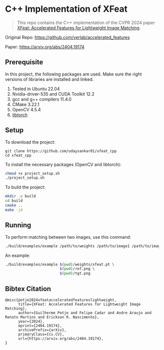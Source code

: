 # C++ Implementation of XFeat

> This repo contains the C++ implementation of the CVPR 2024 paper [XFeat: Accelerated Features for Lightweight Image Matching](https://openaccess.thecvf.com/content/CVPR2024/html/Potje_XFeat_Accelerated_Features_for_Lightweight_Image_Matching_CVPR_2024_paper.html).

Original Repo: https://github.com/verlab/accelerated_features

Paper: https://arxiv.org/abs/2404.19174

## Prerequisite

In this project, the following packages are used. Make sure the right versions of libraries are installed and linked.

1. Tested in Ubuntu 22.04
2. Nvidia-driver-535 and CUDA Toolkit 12.2
3. gcc and g++ compilers 11.4.0
4. CMake 3.22.1
5. OpenCV 4.5.4
6. [libtorch](https://github.com/pytorch/pytorch)

## Setup

To download the project:

```
git clone https://github.com/udaysankar01/xfeat_cpp
cd xfeat_cpp
```

To install the necessary packages (OpenCV and libtorch):

```bash
chmod +x project_setup.sh
./project_setup.sh
```

To build the project:

```bash
mkdir -p build
cd build
cmake ..
make -j4
```

## Running

To perform matching between two images, use this command:

```bash
./build/examples/example /path/to/weights /path/to/image1 /path/to/image2
```

An example:

```bash
./build/examples/example $(pwd)/weights/xfeat.pt \
                         $(pwd)/ref.png \
                         $(pwd)/tgt.png
```

## Bibtex Citation

```
@misc{potje2024xfeatacceleratedfeatureslightweight,
      title={XFeat: Accelerated Features for Lightweight Image Matching},
      author={Guilherme Potje and Felipe Cadar and Andre Araujo and Renato Martins and Erickson R. Nascimento},
      year={2024},
      eprint={2404.19174},
      archivePrefix={arXiv},
      primaryClass={cs.CV},
      url={https://arxiv.org/abs/2404.19174},
}
```
